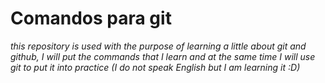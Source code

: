 # Comandos para git

_this repository is used with the purpose of learning a little about git and github, I will put the commands that I learn and at the same time I will use git to put it into practice (I do not speak English but I am learning it :D)_
